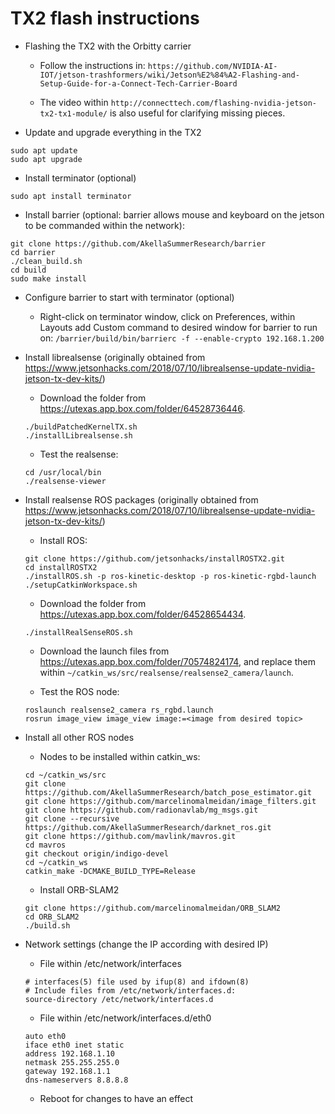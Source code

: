 # TX2 flash instructions

- Flashing the TX2 with the Orbitty carrier

	- Follow the instructions in: ```https://github.com/NVIDIA-AI-IOT/jetson-trashformers/wiki/Jetson%E2%84%A2-Flashing-and-Setup-Guide-for-a-Connect-Tech-Carrier-Board```

	- The video within ```http://connecttech.com/flashing-nvidia-jetson-tx2-tx1-module/``` is also useful for clarifying missing pieces.

- Update and upgrade everything in the TX2

```
sudo apt update
sudo apt upgrade
```

- Install terminator (optional)

```
sudo apt install terminator
```

- Install barrier (optional: barrier allows mouse and keyboard on the jetson to be commanded within the network):

```
git clone https://github.com/AkellaSummerResearch/barrier
cd barrier
./clean_build.sh
cd build
sudo make install
```

- Configure barrier to start with terminator (optional)

	- Right-click on terminator window, click on Preferences, within Layouts add Custom command to desired window for barrier to run on: ```/barrier/build/bin/barrierc -f --enable-crypto 192.168.1.200```

- Install librealsense (originally obtained from https://www.jetsonhacks.com/2018/07/10/librealsense-update-nvidia-jetson-tx-dev-kits/)

	- Download the folder from https://utexas.app.box.com/folder/64528736446.

	```
	./buildPatchedKernelTX.sh
	./installLibrealsense.sh
	```

	- Test the realsense:

	```
	cd /usr/local/bin
	./realsense-viewer
	```

- Install realsense ROS packages (originally obtained from https://www.jetsonhacks.com/2018/07/10/librealsense-update-nvidia-jetson-tx-dev-kits/)

	- Install ROS:

	```
	git clone https://github.com/jetsonhacks/installROSTX2.git
	cd installROSTX2
	./installROS.sh -p ros-kinetic-desktop -p ros-kinetic-rgbd-launch
	./setupCatkinWorkspace.sh
	```

	- Download the folder from https://utexas.app.box.com/folder/64528654434.

	```
	./installRealSenseROS.sh
	```

	- Download the launch files from https://utexas.app.box.com/folder/70574824174, and replace them within ```~/catkin_ws/src/realsense/realsense2_camera/launch```.

	- Test the ROS node:

	```
	roslaunch realsense2_camera rs_rgbd.launch
	rosrun image_view image_view image:=<image from desired topic>
	```

- Install all other ROS nodes

	- Nodes to be installed within catkin_ws:

	```
	cd ~/catkin_ws/src
	git clone https://github.com/AkellaSummerResearch/batch_pose_estimator.git
	git clone https://github.com/marcelinomalmeidan/image_filters.git
	git clone https://github.com/radionavlab/mg_msgs.git
	git clone --recursive https://github.com/AkellaSummerResearch/darknet_ros.git
	git clone https://github.com/mavlink/mavros.git
	cd mavros
	git checkout origin/indigo-devel
	cd ~/catkin_ws
	catkin_make -DCMAKE_BUILD_TYPE=Release
	```

	- Install ORB-SLAM2

	```
	git clone https://github.com/marcelinomalmeidan/ORB_SLAM2
	cd ORB_SLAM2
	./build.sh
	```

- Network settings (change the IP according with desired IP)

	- File within /etc/network/interfaces
	
	```
	# interfaces(5) file used by ifup(8) and ifdown(8)
	# Include files from /etc/network/interfaces.d:
	source-directory /etc/network/interfaces.d
	```

	- File within /etc/network/interfaces.d/eth0

	```
	auto eth0
	iface eth0 inet static
    address 192.168.1.10
    netmask 255.255.255.0
    gateway 192.168.1.1
    dns-nameservers 8.8.8.8
	```

	- Reboot for changes to have an effect